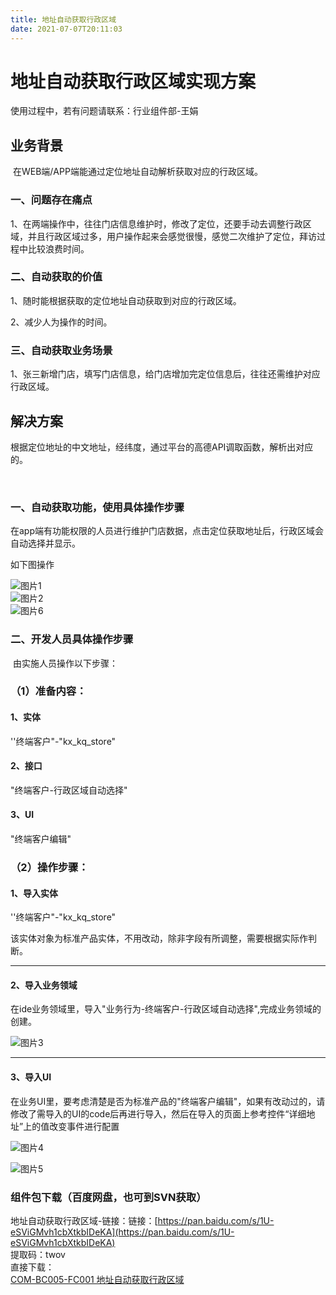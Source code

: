 ```yaml
---
title: 地址自动获取行政区域
date: 2021-07-07T20:11:03
---
```


# 地址自动获取行政区域实现方案

使用过程中，若有问题请联系：行业组件部-王娟

## 业务背景

​ 在WEB端/APP端能通过定位地址自动解析获取对应的行政区域。

### 一、问题存在痛点

1、在两端操作中，往往门店信息维护时，修改了定位，还要手动去调整行政区域，并且行政区域过多，用户操作起来会感觉很慢，感觉二次维护了定位，拜访过程中比较浪费时间。

### 二、自动获取的价值

1、随时能根据获取的定位地址自动获取到对应的行政区域。

2、减少人为操作的时间。

### 三、自动获取业务场景

1、张三新增门店，填写门店信息，给门店增加完定位信息后，往往还需维护对应行政区域。

## 解决方案

​ 根据定位地址的中文地址，经纬度，通过平台的高德API调取函数，解析出对应的。

​

### 一、自动获取功能，使用具体操作步骤

在app端有功能权限的人员进行维护门店数据，点击定位获取地址后，行政区域会自动选择并显示。

如下图操作

![图片1](http://apaas.wxchina.com:8881/wp-content/uploads/%E5%9C%B0%E5%9D%80%E8%87%AA%E5%8A%A8%E8%8E%B7%E5%8F%96%E8%A1%8C%E6%94%BF%E5%8C%BA%E5%9F%9F-%E5%9B%BE%E7%89%871.png)  
![图片2](http://apaas.wxchina.com:8881/wp-content/uploads/%E5%9C%B0%E5%9D%80%E8%87%AA%E5%8A%A8%E8%8E%B7%E5%8F%96%E8%A1%8C%E6%94%BF%E5%8C%BA%E5%9F%9F-%E5%9B%BE%E7%89%872.png)  
![图片6](http://apaas.wxchina.com:8881/wp-content/uploads/%E5%9C%B0%E5%9D%80%E8%87%AA%E5%8A%A8%E8%8E%B7%E5%8F%96%E8%A1%8C%E6%94%BF%E5%8C%BA%E5%9F%9F-%E5%9B%BE%E7%89%876.png)

### 二、开发人员具体操作步骤

​ 由实施人员操作以下步骤：

### （1）准备内容：

#### 1、实体

''终端客户"-"kx\_kq\_store"

#### 2、接口

"终端客户-行政区域自动选择"

#### 3、UI

"终端客户编辑"

### （2）操作步骤：

#### 1、导入实体

''终端客户"-"kx\_kq\_store"

该实体对象为标准产品实体，不用改动，除非字段有所调整，需要根据实际作判断。

---

#### 2、导入业务领域

在ide业务领域里，导入"业务行为-终端客户-行政区域自动选择",完成业务领域的创建。

![图片3](http://apaas.wxchina.com:8881/wp-content/uploads/%E5%9C%B0%E5%9D%80%E8%87%AA%E5%8A%A8%E8%8E%B7%E5%8F%96%E8%A1%8C%E6%94%BF%E5%8C%BA%E5%9F%9F-%E5%9B%BE%E7%89%873.png)

---

#### 3、导入UI

在业务UI里，要考虑清楚是否为标准产品的"终端客户编辑"，如果有改动过的，请修改了需导入的UI的code后再进行导入，然后在导入的页面上参考控件“详细地址”上的值改变事件进行配置

![图片4](http://apaas.wxchina.com:8881/wp-content/uploads/%E5%9C%B0%E5%9D%80%E8%87%AA%E5%8A%A8%E8%8E%B7%E5%8F%96%E8%A1%8C%E6%94%BF%E5%8C%BA%E5%9F%9F-%E5%9B%BE%E7%89%874.png)

![图片5](http://apaas.wxchina.com:8881/wp-content/uploads/%E5%9C%B0%E5%9D%80%E8%87%AA%E5%8A%A8%E8%8E%B7%E5%8F%96%E8%A1%8C%E6%94%BF%E5%8C%BA%E5%9F%9F-%E5%9B%BE%E7%89%875.png)

### 组件包下载（百度网盘，也可到SVN获取）

地址自动获取行政区域-链接：链接：[https://pan.baidu.com/s/1U-eSViGMvh1cbXtkbIDeKA](https://pan.baidu.com/s/1U-eSViGMvh1cbXtkbIDeKA)  
提取码：twov  
直接下载：  
[COM-BC005-FC001 地址自动获取行政区域](http://apaas.wxchina.com:8881/wp-content/uploads/COM-BC005-FC001-地址自动获取行政区域.zip "COM-BC005-FC001 地址自动获取行政区域")